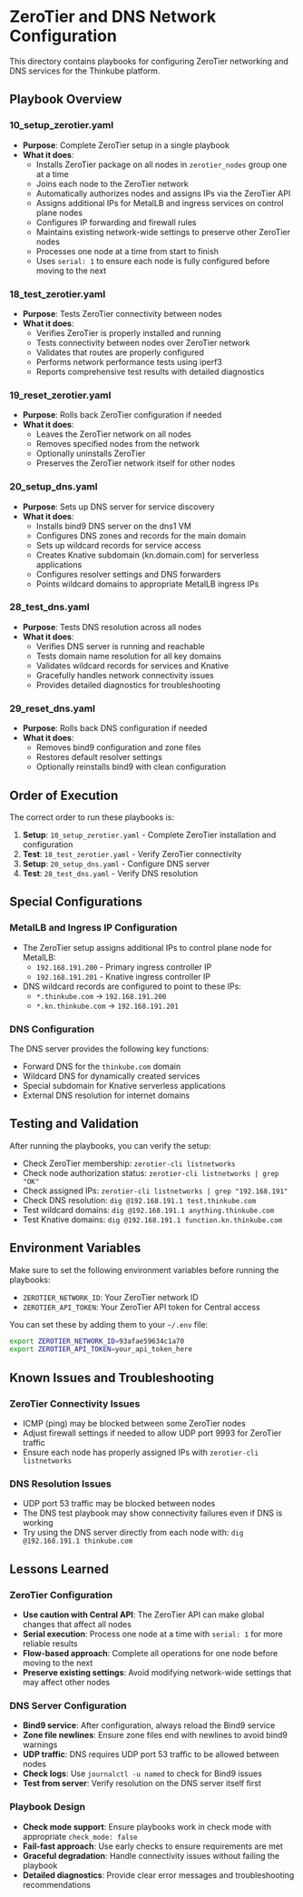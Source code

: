 # ZeroTier and DNS Network Configuration

This directory contains playbooks for configuring ZeroTier networking and DNS services for the Thinkube platform.

## Playbook Overview

### 10_setup_zerotier.yaml
- **Purpose**: Complete ZeroTier setup in a single playbook
- **What it does**:
  - Installs ZeroTier package on all nodes in `zerotier_nodes` group one at a time
  - Joins each node to the ZeroTier network
  - Automatically authorizes nodes and assigns IPs via the ZeroTier API
  - Assigns additional IPs for MetalLB and ingress services on control plane nodes
  - Configures IP forwarding and firewall rules
  - Maintains existing network-wide settings to preserve other ZeroTier nodes
  - Processes one node at a time from start to finish
  - Uses `serial: 1` to ensure each node is fully configured before moving to the next

### 18_test_zerotier.yaml
- **Purpose**: Tests ZeroTier connectivity between nodes
- **What it does**:
  - Verifies ZeroTier is properly installed and running
  - Tests connectivity between nodes over ZeroTier network
  - Validates that routes are properly configured
  - Performs network performance tests using iperf3
  - Reports comprehensive test results with detailed diagnostics

### 19_reset_zerotier.yaml
- **Purpose**: Rolls back ZeroTier configuration if needed
- **What it does**:
  - Leaves the ZeroTier network on all nodes
  - Removes specified nodes from the network
  - Optionally uninstalls ZeroTier
  - Preserves the ZeroTier network itself for other nodes

### 20_setup_dns.yaml
- **Purpose**: Sets up DNS server for service discovery
- **What it does**:
  - Installs bind9 DNS server on the dns1 VM
  - Configures DNS zones and records for the main domain
  - Sets up wildcard records for service access
  - Creates Knative subdomain (kn.domain.com) for serverless applications
  - Configures resolver settings and DNS forwarders
  - Points wildcard domains to appropriate MetalLB ingress IPs

### 28_test_dns.yaml
- **Purpose**: Tests DNS resolution across all nodes
- **What it does**:
  - Verifies DNS server is running and reachable
  - Tests domain name resolution for all key domains
  - Validates wildcard records for services and Knative
  - Gracefully handles network connectivity issues
  - Provides detailed diagnostics for troubleshooting

### 29_reset_dns.yaml
- **Purpose**: Rolls back DNS configuration if needed
- **What it does**:
  - Removes bind9 configuration and zone files
  - Restores default resolver settings
  - Optionally reinstalls bind9 with clean configuration

## Order of Execution

The correct order to run these playbooks is:

1. **Setup**: `10_setup_zerotier.yaml` - Complete ZeroTier installation and configuration
2. **Test**: `18_test_zerotier.yaml` - Verify ZeroTier connectivity
3. **Setup**: `20_setup_dns.yaml` - Configure DNS server
4. **Test**: `28_test_dns.yaml` - Verify DNS resolution

## Special Configurations

### MetalLB and Ingress IP Configuration
- The ZeroTier setup assigns additional IPs to control plane node for MetalLB:
  - `192.168.191.200` - Primary ingress controller IP
  - `192.168.191.201` - Knative ingress controller IP
- DNS wildcard records are configured to point to these IPs:
  - `*.thinkube.com` → `192.168.191.200`
  - `*.kn.thinkube.com` → `192.168.191.201`

### DNS Configuration
The DNS server provides the following key functions:
- Forward DNS for the `thinkube.com` domain
- Wildcard DNS for dynamically created services
- Special subdomain for Knative serverless applications
- External DNS resolution for internet domains

## Testing and Validation

After running the playbooks, you can verify the setup:
- Check ZeroTier membership: `zerotier-cli listnetworks`
- Check node authorization status: `zerotier-cli listnetworks | grep "OK"`
- Check assigned IPs: `zerotier-cli listnetworks | grep "192.168.191"`
- Check DNS resolution: `dig @192.168.191.1 test.thinkube.com`
- Test wildcard domains: `dig @192.168.191.1 anything.thinkube.com`
- Test Knative domains: `dig @192.168.191.1 function.kn.thinkube.com`

## Environment Variables

Make sure to set the following environment variables before running the playbooks:
- `ZEROTIER_NETWORK_ID`: Your ZeroTier network ID
- `ZEROTIER_API_TOKEN`: Your ZeroTier API token for Central access

You can set these by adding them to your `~/.env` file:
```bash
export ZEROTIER_NETWORK_ID=93afae59634c1a70
export ZEROTIER_API_TOKEN=your_api_token_here
```

## Known Issues and Troubleshooting

### ZeroTier Connectivity Issues
- ICMP (ping) may be blocked between some ZeroTier nodes
- Adjust firewall settings if needed to allow UDP port 9993 for ZeroTier traffic
- Ensure each node has properly assigned IPs with `zerotier-cli listnetworks`

### DNS Resolution Issues
- UDP port 53 traffic may be blocked between nodes
- The DNS test playbook may show connectivity failures even if DNS is working
- Try using the DNS server directly from each node with: `dig @192.168.191.1 thinkube.com`

## Lessons Learned

### ZeroTier Configuration
- **Use caution with Central API**: The ZeroTier API can make global changes that affect all nodes
- **Serial execution**: Process one node at a time with `serial: 1` for more reliable results
- **Flow-based approach**: Complete all operations for one node before moving to the next
- **Preserve existing settings**: Avoid modifying network-wide settings that may affect other nodes

### DNS Server Configuration
- **Bind9 service**: After configuration, always reload the Bind9 service
- **Zone file newlines**: Ensure zone files end with newlines to avoid bind9 warnings
- **UDP traffic**: DNS requires UDP port 53 traffic to be allowed between nodes
- **Check logs**: Use `journalctl -u named` to check for Bind9 issues
- **Test from server**: Verify resolution on the DNS server itself first

### Playbook Design
- **Check mode support**: Ensure playbooks work in check mode with appropriate `check_mode: false`
- **Fail-fast approach**: Use early checks to ensure requirements are met
- **Graceful degradation**: Handle connectivity issues without failing the playbook
- **Detailed diagnostics**: Provide clear error messages and troubleshooting recommendations